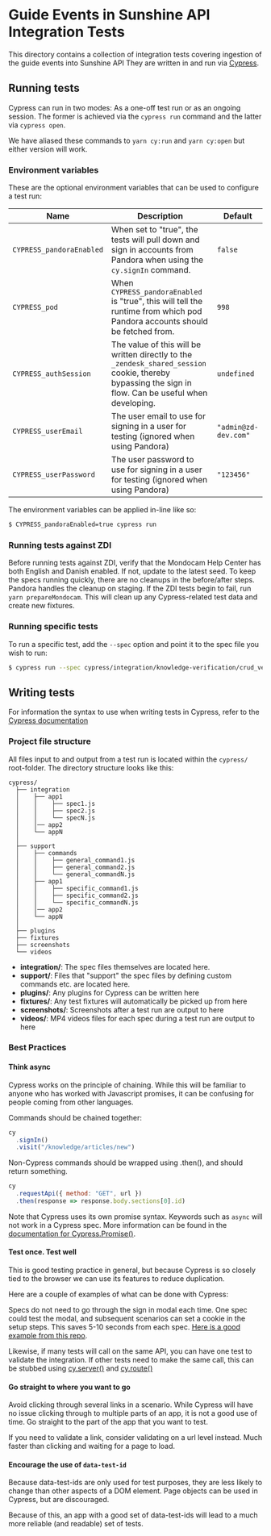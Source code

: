 # Guide Events in Sunshine API Integration Tests

This directory contains a collection of integration tests covering ingestion of the guide events into
Sunshine API
They are written in and run via [Cypress](https://cypress.io).

## Running tests

Cypress can run in two modes: As a one-off test run or as an ongoing session.
The former is achieved via the `cypress run` command and the latter via `cypress open`.

We have aliased these commands to `yarn cy:run` and `yarn cy:open` but either version will work.

### Environment variables

These are the optional environment variables that can be used to configure a test run:

| Name                     | Description                                                                                                                                            | Default              |
| ------------------------ | ------------------------------------------------------------------------------------------------------------------------------------------------------ | -------------------- |
| `CYPRESS_pandoraEnabled` | When set to "true", the tests will pull down and sign in accounts from Pandora when using the `cy.signIn` command.                                     | `false`              |
| `CYPRESS_pod`            | When `CYPRESS_pandoraEnabled` is "true", this will tell the runtime from which pod Pandora accounts should be fetched from.                            | `998`                |
| `CYPRESS_authSession`    | The value of this will be written directly to the `_zendesk_shared_session` cookie, thereby bypassing the sign in flow. Can be useful when developing. | `undefined`          |
| `CYPRESS_userEmail`      | The user email to use for signing in a user for testing (ignored when using Pandora)                                                                   | `"admin@zd-dev.com"` |
| `CYPRESS_userPassword`   | The user password to use for signing in a user for testing (ignored when using Pandora)                                                                | `"123456"`           |

The environment variables can be applied in-line like so:

```bash
$ CYPRESS_pandoraEnabled=true cypress run
```

### Running tests against ZDI

Before running tests against ZDI, verify that the Mondocam Help Center has both English and Danish enabled. If not, update to the latest seed.
To keep the specs running quickly, there are no cleanups in the before/after steps. Pandora handles the cleanup on staging. If the ZDI tests begin to fail, run `yarn prepareMondocam`. This will clean up any Cypress-related test data and create new fixtures.

### Running specific tests

To run a specific test, add the `--spec` option and point it to the spec file you wish to run:

```bash
$ cypress run --spec cypress/integration/knowledge-verification/crud_verification_rule.js
```

## Writing tests

For information the syntax to use when writing tests in Cypress, refer to the [Cypress documentation](https://docs.cypress.io/api/api/table-of-contents.html)

### Project file structure

All files input to and output from a test run is located within the `cypress/` root-folder.
The directory structure looks like this:

```
cypress/
  ├── integration
  │    ├── app1
  │    │    ├── spec1.js
  │    │    ├── spec2.js
  │    │    └── specN.js
  │    │── app2
  │    └── appN
  │
  ├── support
  │    ├── commands
  │    │    ├── general_command1.js
  │    │    ├── general_command2.js
  │    │    └── general_commandN.js
  │    ├── app1
  │    │    ├── specific_command1.js
  │    │    ├── specific_command2.js
  │    │    └── specific_commandN.js
  │    │── app2
  │    └── appN
  │
  ├── plugins
  ├── fixtures
  ├── screenshots
  └── videos
```

* **integration/**:
  The spec files themselves are located here.
* **support/**:
  Files that "support" the spec files by defining custom commands etc. are located here.
* **plugins/**:
  Any plugins for Cypress can be written here
* **fixtures/**:
  Any test fixtures will automatically be picked up from here
* **screenshots/**:
  Screenshots after a test run are output to here
* **videos/**:
  MP4 videos files for each spec during a test run are output to here

### Best Practices

#### Think async

Cypress works on the principle of chaining. While this will be familiar to anyone who has worked with Javascript promises, it can be confusing for people coming from other languages.

Commands should be chained together:

```js
cy
  .signIn()
  .visit("/knowledge/articles/new")
```

Non-Cypress commands should be wrapped using .then(), and should return something.

```js
cy
  .requestApi({ method: "GET", url })
  .then(response => response.body.sections[0].id)
```

Note that Cypress uses its own promise syntax. Keywords such as `async` will not work in a Cypress spec. More information can be found in the [documentation for Cypress.Promise()](https://docs.cypress.io/api/utilities/promise.html).

#### Test once. Test well

This is good testing practice in general, but because Cypress is so closely tied to the browser we can use its features to reduce duplication. 

Here are a couple of examples of what can be done with Cypress:

Specs do not need to go through the sign in modal each time. One spec could test the modal, and subsequent scenarios can set a cookie in the setup steps. This saves 5-10 seconds from each spec. [Here is a good example from this repo](https://github.com/zendesk/guide-client/blob/master/integration-test/cypress/support/commands/signIn.js).

Likewise, if many tests will call on the same API, you can have one test to validate the integration. If other tests need to make the same call, this can be stubbed using [cy.server()](https://docs.cypress.io/api/commands/server.html) and [cy.route()](https://docs.cypress.io/api/commands/route.html) 

#### Go straight to where you want to go

Avoid clicking through several links in a scenario. While Cypress will have no issue clicking through to multiple parts of an app, it is not a good use of time. Go straight to the part of the app that you want to test. 

If you need to validate a link, consider validating on a url level instead. Much faster than clicking and waiting for a page to load.

#### Encourage the use of `data-test-id`

Because data-test-ids are only used for test purposes, they are less likely to change than other aspects of a DOM element. Page objects can be used in Cypress, but are discouraged. 

Because of this, an app with a good set of data-test-ids will lead to a much more reliable (and readable) set of tests.
